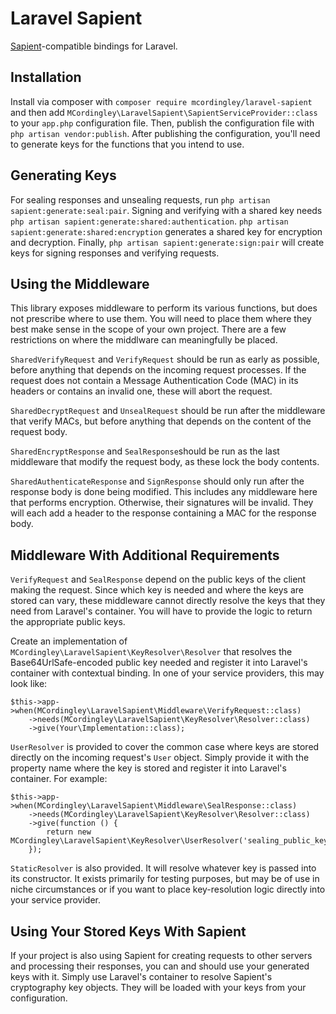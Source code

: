 # Laravel Sapient

[Sapient](https://github.com/paragonie/sapient)-compatible bindings for Laravel.

## Installation

Install via composer with `composer require mcordingley/laravel-sapient` and then add
`MCordingley\LaravelSapient\SapientServiceProvider::class` to your `app.php` configuration file. Then, publish the
configuration file with `php artisan vendor:publish`. After publishing the configuration, you'll need to generate keys
for the functions that you intend to use.

## Generating Keys

For sealing responses and unsealing requests, run `php artisan sapient:generate:seal:pair`. Signing and verifying with a
shared key needs `php artisan sapient:generate:shared:authentication`. `php artisan sapient:generate:shared:encryption`
generates a shared key for encryption and decryption. Finally, `php artisan sapient:generate:sign:pair` will create keys
for signing responses and verifying requests. 

## Using the Middleware

This library exposes middleware to perform its various functions, but does not prescribe where to use them. You will
need to place them where they best make sense in the scope of your own project. There are a few restrictions on
where the middlware can meaningfully be placed.

`SharedVerifyRequest` and `VerifyRequest` should be run as early as possible, before anything that depends on the
incoming request processes. If the request does not contain a Message Authentication Code (MAC) in its headers or
contains an invalid one, these will abort the request.

`SharedDecryptRequest` and `UnsealRequest` should be run after the middleware that verify MACs, but before anything that
depends on the content of the request body.

`SharedEncryptResponse` and `SealResponse`should be run as the last middleware that modify the request body, as these
lock the body contents.

`SharedAuthenticateResponse` and `SignResponse` should only run after the response body is done being modified. This
includes any middleware here that performs encryption. Otherwise, their signatures will be invalid. They will each add a
header to the response containing a MAC for the response body. 

## Middleware With Additional Requirements

`VerifyRequest` and `SealResponse` depend on the public keys of the client making the request. Since which key is needed
and where the keys are stored can vary, these middleware cannot directly resolve the keys that they need from Laravel's
container. You will have to provide the logic to return the appropriate public keys.

Create an implementation of `MCordingley\LaravelSapient\KeyResolver\Resolver` that resolves the Base64UrlSafe-encoded
public key needed and register it into Laravel's container with contextual binding. In one of your service providers,
this may look like:

    $this->app->when(MCordingley\LaravelSapient\Middleware\VerifyRequest::class)
        ->needs(MCordingley\LaravelSapient\KeyResolver\Resolver::class)
        ->give(Your\Implementation::class);

`UserResolver` is provided to cover the common case where keys are stored directly on the incoming request's `User`
 object. Simply provide it with the property name where the key is stored and register it into Laravel's container. For
 example:

    $this->app->when(MCordingley\LaravelSapient\Middleware\SealResponse::class)
        ->needs(MCordingley\LaravelSapient\KeyResolver\Resolver::class)
        ->give(function () {
            return new MCordingley\LaravelSapient\KeyResolver\UserResolver('sealing_public_key'); 
        });

`StaticResolver` is also provided. It will resolve whatever key is passed into its constructor. It exists primarily for
testing purposes, but may be of use in niche circumstances or if you want to place key-resolution logic directly into
your service provider.

## Using Your Stored Keys With Sapient

If your project is also using Sapient for creating requests to other servers and processing their responses, you can and
should use your generated keys with it. Simply use Laravel's container to resolve Sapient's cryptography key objects.
They will be loaded with your keys from your configuration.
